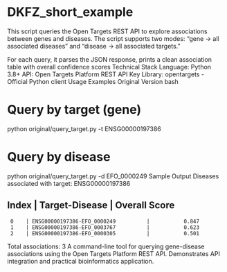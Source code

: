 # DKFZ_short_example


This script queries the Open Targets REST API to explore associations between genes and diseases. The script supports two modes: 
“gene → all associated diseases” and “disease → all associated targets.” 

For each query, it parses the JSON response, prints a clean association table with overall confidence scores
Technical Stack
Language: Python 3.8+
API: Open Targets Platform REST API
Key Library: opentargets - Official Python client
Usage Examples
Original Version
bash
# Query by target (gene)
python original/query_target.py -t ENSG00000197386

# Query by disease
python original/query_target.py -d EFO_0000249
Sample Output 
Diseases associated with target: ENSG00000197386 

 Index    |          Target-Disease              |   Overall Score
-------------------------------------------------------------------------
     0    | ENSG00000197386-EFO_0000249          |           0.847
     1    | ENSG00000197386-EFO_0003767          |           0.623
     2    | ENSG00000197386-EFO_0000305          |           0.501

Total associations: 3
A command-line tool for querying gene-disease associations using the Open Targets Platform REST API. Demonstrates API integration and practical bioinformatics application.
